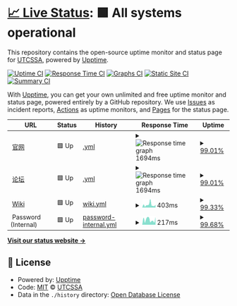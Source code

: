 # [📈 Live Status](https://status.utcssa.net): <!--live status--> **🟩 All systems operational**

This repository contains the open-source uptime monitor and status page for [UTCSSA](https://utcssa.net), powered by [Upptime](https://github.com/upptime/upptime).

[![Uptime CI](https://github.com/utcssa/status/workflows/Uptime%20CI/badge.svg)](https://github.com/utcssa/status/actions?query=workflow%3A%22Uptime+CI%22)
[![Response Time CI](https://github.com/utcssa/status/workflows/Response%20Time%20CI/badge.svg)](https://github.com/utcssa/status/actions?query=workflow%3A%22Response+Time+CI%22)
[![Graphs CI](https://github.com/utcssa/status/workflows/Graphs%20CI/badge.svg)](https://github.com/utcssa/status/actions?query=workflow%3A%22Graphs+CI%22)
[![Static Site CI](https://github.com/utcssa/status/workflows/Static%20Site%20CI/badge.svg)](https://github.com/utcssa/status/actions?query=workflow%3A%22Static+Site+CI%22)
[![Summary CI](https://github.com/utcssa/status/workflows/Summary%20CI/badge.svg)](https://github.com/utcssa/status/actions?query=workflow%3A%22Summary+CI%22)

With [Upptime](https://upptime.js.org), you can get your own unlimited and free uptime monitor and status page, powered entirely by a GitHub repository. We use [Issues](https://github.com/utcssa/status/issues) as incident reports, [Actions](https://github.com/utcssa/status/actions) as uptime monitors, and [Pages](https://status.utcssa.net) for the status page.

<!--start: status pages-->
<!-- This summary is generated by Upptime (https://github.com/upptime/upptime) -->
<!-- Do not edit this manually, your changes will be overwritten -->
<!-- prettier-ignore -->
| URL | Status | History | Response Time | Uptime |
| --- | ------ | ------- | ------------- | ------ |
| <img alt="" src="https://favicons.githubusercontent.com/www.utcssa.net" height="13"> [官网](https://www.utcssa.net) | 🟩 Up | [.yml](https://github.com/utcssa/status/commits/HEAD/history/.yml) | <details><summary><img alt="Response time graph" src="./graphs//response-time-week.png" height="20"> 1694ms</summary><br><a href="https://status.utcssa.net/history/"><img alt="Response time 2224" src="https://img.shields.io/endpoint?url=https%3A%2F%2Fraw.githubusercontent.com%2Futcssa%2Fstatus%2FHEAD%2Fapi%2F%2Fresponse-time.json"></a><br><a href="https://status.utcssa.net/history/"><img alt="24-hour response time 1653" src="https://img.shields.io/endpoint?url=https%3A%2F%2Fraw.githubusercontent.com%2Futcssa%2Fstatus%2FHEAD%2Fapi%2F%2Fresponse-time-day.json"></a><br><a href="https://status.utcssa.net/history/"><img alt="7-day response time 1694" src="https://img.shields.io/endpoint?url=https%3A%2F%2Fraw.githubusercontent.com%2Futcssa%2Fstatus%2FHEAD%2Fapi%2F%2Fresponse-time-week.json"></a><br><a href="https://status.utcssa.net/history/"><img alt="30-day response time 2285" src="https://img.shields.io/endpoint?url=https%3A%2F%2Fraw.githubusercontent.com%2Futcssa%2Fstatus%2FHEAD%2Fapi%2F%2Fresponse-time-month.json"></a><br><a href="https://status.utcssa.net/history/"><img alt="1-year response time 2224" src="https://img.shields.io/endpoint?url=https%3A%2F%2Fraw.githubusercontent.com%2Futcssa%2Fstatus%2FHEAD%2Fapi%2F%2Fresponse-time-year.json"></a></details> | <details><summary><a href="https://status.utcssa.net/history/">99.01%</a></summary><a href="https://status.utcssa.net/history/"><img alt="All-time uptime 97.96%" src="https://img.shields.io/endpoint?url=https%3A%2F%2Fraw.githubusercontent.com%2Futcssa%2Fstatus%2FHEAD%2Fapi%2F%2Fuptime.json"></a><br><a href="https://status.utcssa.net/history/"><img alt="24-hour uptime 94.17%" src="https://img.shields.io/endpoint?url=https%3A%2F%2Fraw.githubusercontent.com%2Futcssa%2Fstatus%2FHEAD%2Fapi%2F%2Fuptime-day.json"></a><br><a href="https://status.utcssa.net/history/"><img alt="7-day uptime 99.01%" src="https://img.shields.io/endpoint?url=https%3A%2F%2Fraw.githubusercontent.com%2Futcssa%2Fstatus%2FHEAD%2Fapi%2F%2Fuptime-week.json"></a><br><a href="https://status.utcssa.net/history/"><img alt="30-day uptime 99.77%" src="https://img.shields.io/endpoint?url=https%3A%2F%2Fraw.githubusercontent.com%2Futcssa%2Fstatus%2FHEAD%2Fapi%2F%2Fuptime-month.json"></a><br><a href="https://status.utcssa.net/history/"><img alt="1-year uptime 97.96%" src="https://img.shields.io/endpoint?url=https%3A%2F%2Fraw.githubusercontent.com%2Futcssa%2Fstatus%2FHEAD%2Fapi%2F%2Fuptime-year.json"></a></details>
| <img alt="" src="https://favicons.githubusercontent.com/forum.utcssa.net" height="13"> [论坛](https://forum.utcssa.net) | 🟩 Up | [.yml](https://github.com/utcssa/status/commits/HEAD/history/.yml) | <details><summary><img alt="Response time graph" src="./graphs//response-time-week.png" height="20"> 1694ms</summary><br><a href="https://status.utcssa.net/history/"><img alt="Response time 2224" src="https://img.shields.io/endpoint?url=https%3A%2F%2Fraw.githubusercontent.com%2Futcssa%2Fstatus%2FHEAD%2Fapi%2F%2Fresponse-time.json"></a><br><a href="https://status.utcssa.net/history/"><img alt="24-hour response time 1653" src="https://img.shields.io/endpoint?url=https%3A%2F%2Fraw.githubusercontent.com%2Futcssa%2Fstatus%2FHEAD%2Fapi%2F%2Fresponse-time-day.json"></a><br><a href="https://status.utcssa.net/history/"><img alt="7-day response time 1694" src="https://img.shields.io/endpoint?url=https%3A%2F%2Fraw.githubusercontent.com%2Futcssa%2Fstatus%2FHEAD%2Fapi%2F%2Fresponse-time-week.json"></a><br><a href="https://status.utcssa.net/history/"><img alt="30-day response time 2285" src="https://img.shields.io/endpoint?url=https%3A%2F%2Fraw.githubusercontent.com%2Futcssa%2Fstatus%2FHEAD%2Fapi%2F%2Fresponse-time-month.json"></a><br><a href="https://status.utcssa.net/history/"><img alt="1-year response time 2224" src="https://img.shields.io/endpoint?url=https%3A%2F%2Fraw.githubusercontent.com%2Futcssa%2Fstatus%2FHEAD%2Fapi%2F%2Fresponse-time-year.json"></a></details> | <details><summary><a href="https://status.utcssa.net/history/">99.01%</a></summary><a href="https://status.utcssa.net/history/"><img alt="All-time uptime 97.96%" src="https://img.shields.io/endpoint?url=https%3A%2F%2Fraw.githubusercontent.com%2Futcssa%2Fstatus%2FHEAD%2Fapi%2F%2Fuptime.json"></a><br><a href="https://status.utcssa.net/history/"><img alt="24-hour uptime 94.17%" src="https://img.shields.io/endpoint?url=https%3A%2F%2Fraw.githubusercontent.com%2Futcssa%2Fstatus%2FHEAD%2Fapi%2F%2Fuptime-day.json"></a><br><a href="https://status.utcssa.net/history/"><img alt="7-day uptime 99.01%" src="https://img.shields.io/endpoint?url=https%3A%2F%2Fraw.githubusercontent.com%2Futcssa%2Fstatus%2FHEAD%2Fapi%2F%2Fuptime-week.json"></a><br><a href="https://status.utcssa.net/history/"><img alt="30-day uptime 99.77%" src="https://img.shields.io/endpoint?url=https%3A%2F%2Fraw.githubusercontent.com%2Futcssa%2Fstatus%2FHEAD%2Fapi%2F%2Fuptime-month.json"></a><br><a href="https://status.utcssa.net/history/"><img alt="1-year uptime 97.96%" src="https://img.shields.io/endpoint?url=https%3A%2F%2Fraw.githubusercontent.com%2Futcssa%2Fstatus%2FHEAD%2Fapi%2F%2Fuptime-year.json"></a></details>
| <img alt="" src="https://favicons.githubusercontent.com/wiki.utcssa.net" height="13"> [Wiki](https://wiki.utcssa.net) | 🟩 Up | [wiki.yml](https://github.com/utcssa/status/commits/HEAD/history/wiki.yml) | <details><summary><img alt="Response time graph" src="./graphs/wiki/response-time-week.png" height="20"> 403ms</summary><br><a href="https://status.utcssa.net/history/wiki"><img alt="Response time 334" src="https://img.shields.io/endpoint?url=https%3A%2F%2Fraw.githubusercontent.com%2Futcssa%2Fstatus%2FHEAD%2Fapi%2Fwiki%2Fresponse-time.json"></a><br><a href="https://status.utcssa.net/history/wiki"><img alt="24-hour response time 336" src="https://img.shields.io/endpoint?url=https%3A%2F%2Fraw.githubusercontent.com%2Futcssa%2Fstatus%2FHEAD%2Fapi%2Fwiki%2Fresponse-time-day.json"></a><br><a href="https://status.utcssa.net/history/wiki"><img alt="7-day response time 403" src="https://img.shields.io/endpoint?url=https%3A%2F%2Fraw.githubusercontent.com%2Futcssa%2Fstatus%2FHEAD%2Fapi%2Fwiki%2Fresponse-time-week.json"></a><br><a href="https://status.utcssa.net/history/wiki"><img alt="30-day response time 375" src="https://img.shields.io/endpoint?url=https%3A%2F%2Fraw.githubusercontent.com%2Futcssa%2Fstatus%2FHEAD%2Fapi%2Fwiki%2Fresponse-time-month.json"></a><br><a href="https://status.utcssa.net/history/wiki"><img alt="1-year response time 334" src="https://img.shields.io/endpoint?url=https%3A%2F%2Fraw.githubusercontent.com%2Futcssa%2Fstatus%2FHEAD%2Fapi%2Fwiki%2Fresponse-time-year.json"></a></details> | <details><summary><a href="https://status.utcssa.net/history/wiki">99.33%</a></summary><a href="https://status.utcssa.net/history/wiki"><img alt="All-time uptime 99.98%" src="https://img.shields.io/endpoint?url=https%3A%2F%2Fraw.githubusercontent.com%2Futcssa%2Fstatus%2FHEAD%2Fapi%2Fwiki%2Fuptime.json"></a><br><a href="https://status.utcssa.net/history/wiki"><img alt="24-hour uptime 96.42%" src="https://img.shields.io/endpoint?url=https%3A%2F%2Fraw.githubusercontent.com%2Futcssa%2Fstatus%2FHEAD%2Fapi%2Fwiki%2Fuptime-day.json"></a><br><a href="https://status.utcssa.net/history/wiki"><img alt="7-day uptime 99.33%" src="https://img.shields.io/endpoint?url=https%3A%2F%2Fraw.githubusercontent.com%2Futcssa%2Fstatus%2FHEAD%2Fapi%2Fwiki%2Fuptime-week.json"></a><br><a href="https://status.utcssa.net/history/wiki"><img alt="30-day uptime 99.85%" src="https://img.shields.io/endpoint?url=https%3A%2F%2Fraw.githubusercontent.com%2Futcssa%2Fstatus%2FHEAD%2Fapi%2Fwiki%2Fuptime-month.json"></a><br><a href="https://status.utcssa.net/history/wiki"><img alt="1-year uptime 99.98%" src="https://img.shields.io/endpoint?url=https%3A%2F%2Fraw.githubusercontent.com%2Futcssa%2Fstatus%2FHEAD%2Fapi%2Fwiki%2Fuptime-year.json"></a></details>
| <img alt="" src="https://favicons.githubusercontent.com/null" height="13"> Password (Internal) | 🟩 Up | [password-internal.yml](https://github.com/utcssa/status/commits/HEAD/history/password-internal.yml) | <details><summary><img alt="Response time graph" src="./graphs/password-internal/response-time-week.png" height="20"> 217ms</summary><br><a href="https://status.utcssa.net/history/password-internal"><img alt="Response time 176" src="https://img.shields.io/endpoint?url=https%3A%2F%2Fraw.githubusercontent.com%2Futcssa%2Fstatus%2FHEAD%2Fapi%2Fpassword-internal%2Fresponse-time.json"></a><br><a href="https://status.utcssa.net/history/password-internal"><img alt="24-hour response time 321" src="https://img.shields.io/endpoint?url=https%3A%2F%2Fraw.githubusercontent.com%2Futcssa%2Fstatus%2FHEAD%2Fapi%2Fpassword-internal%2Fresponse-time-day.json"></a><br><a href="https://status.utcssa.net/history/password-internal"><img alt="7-day response time 217" src="https://img.shields.io/endpoint?url=https%3A%2F%2Fraw.githubusercontent.com%2Futcssa%2Fstatus%2FHEAD%2Fapi%2Fpassword-internal%2Fresponse-time-week.json"></a><br><a href="https://status.utcssa.net/history/password-internal"><img alt="30-day response time 218" src="https://img.shields.io/endpoint?url=https%3A%2F%2Fraw.githubusercontent.com%2Futcssa%2Fstatus%2FHEAD%2Fapi%2Fpassword-internal%2Fresponse-time-month.json"></a><br><a href="https://status.utcssa.net/history/password-internal"><img alt="1-year response time 176" src="https://img.shields.io/endpoint?url=https%3A%2F%2Fraw.githubusercontent.com%2Futcssa%2Fstatus%2FHEAD%2Fapi%2Fpassword-internal%2Fresponse-time-year.json"></a></details> | <details><summary><a href="https://status.utcssa.net/history/password-internal">99.68%</a></summary><a href="https://status.utcssa.net/history/password-internal"><img alt="All-time uptime 97.98%" src="https://img.shields.io/endpoint?url=https%3A%2F%2Fraw.githubusercontent.com%2Futcssa%2Fstatus%2FHEAD%2Fapi%2Fpassword-internal%2Fuptime.json"></a><br><a href="https://status.utcssa.net/history/password-internal"><img alt="24-hour uptime 97.76%" src="https://img.shields.io/endpoint?url=https%3A%2F%2Fraw.githubusercontent.com%2Futcssa%2Fstatus%2FHEAD%2Fapi%2Fpassword-internal%2Fuptime-day.json"></a><br><a href="https://status.utcssa.net/history/password-internal"><img alt="7-day uptime 99.68%" src="https://img.shields.io/endpoint?url=https%3A%2F%2Fraw.githubusercontent.com%2Futcssa%2Fstatus%2FHEAD%2Fapi%2Fpassword-internal%2Fuptime-week.json"></a><br><a href="https://status.utcssa.net/history/password-internal"><img alt="30-day uptime 99.93%" src="https://img.shields.io/endpoint?url=https%3A%2F%2Fraw.githubusercontent.com%2Futcssa%2Fstatus%2FHEAD%2Fapi%2Fpassword-internal%2Fuptime-month.json"></a><br><a href="https://status.utcssa.net/history/password-internal"><img alt="1-year uptime 97.98%" src="https://img.shields.io/endpoint?url=https%3A%2F%2Fraw.githubusercontent.com%2Futcssa%2Fstatus%2FHEAD%2Fapi%2Fpassword-internal%2Fuptime-year.json"></a></details>

<!--end: status pages-->

[**Visit our status website →**](https://status.utcssa.net)

## 📄 License

- Powered by: [Upptime](https://github.com/upptime/upptime)
- Code: [MIT](./LICENSE) © [UTCSSA](https://utcssa.net)
- Data in the `./history` directory: [Open Database License](https://opendatacommons.org/licenses/odbl/1-0/)
